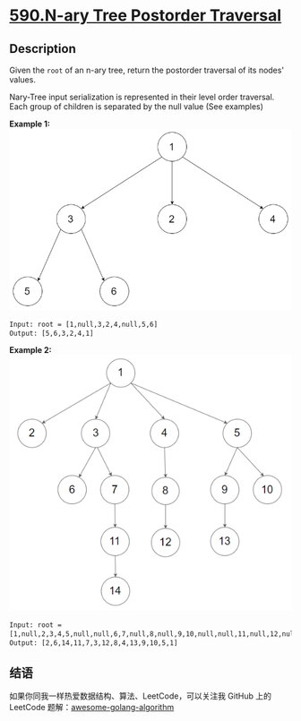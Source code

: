 # [590.N-ary Tree Postorder Traversal][title]

## Description
Given the `root` of an n-ary tree, return the postorder traversal of its nodes' values.

Nary-Tree input serialization is represented in their level order traversal. Each group of children is separated by the null value (See examples)

**Example 1:**  
![example1](./narytreeexample.png)

```
Input: root = [1,null,3,2,4,null,5,6]
Output: [5,6,3,2,4,1]
```

**Example 2:**  
![example2](./sample_4_964.png)

```
Input: root = [1,null,2,3,4,5,null,null,6,7,null,8,null,9,10,null,null,11,null,12,null,13,null,null,14]
Output: [2,6,14,11,7,3,12,8,4,13,9,10,5,1]
```

## 结语

如果你同我一样热爱数据结构、算法、LeetCode，可以关注我 GitHub 上的 LeetCode 题解：[awesome-golang-algorithm][me]

[title]: https://leetcode.com/problems/n-ary-tree-postorder-traversal/
[me]: https://github.com/Golang-Solutions/awesome-golang-algorithm
